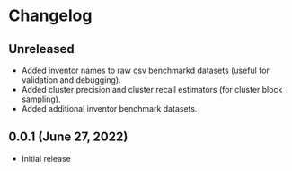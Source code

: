 # Changelog

## Unreleased

- Added inventor names to raw csv benchmarkd datasets (useful for validation and debugging).
- Added cluster precision and cluster recall estimators (for cluster block sampling).
- Added additional inventor benchmark datasets.

## 0.0.1 (June 27, 2022)

- Initial release